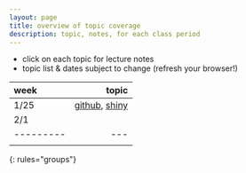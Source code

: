 ```yaml
---
layout: page
title: overview of topic coverage
description: topic, notes, for each class period
---
```


- click on each topic for lecture notes
- topic list & dates subject to change (refresh your browser!)

| week    | topic |
|:---------------------------|------------------------:|
| 1/25    | [github](notes0125.html#github), [shiny](notes0125.html#rshiny) |
| 2/1     |   |
|---------|---|
|         |   |
{: rules="groups"}
